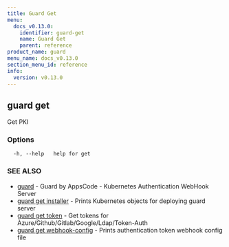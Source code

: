 ```yaml
---
title: Guard Get
menu:
  docs_v0.13.0:
    identifier: guard-get
    name: Guard Get
    parent: reference
product_name: guard
menu_name: docs_v0.13.0
section_menu_id: reference
info:
  version: v0.13.0
---
```


## guard get

Get PKI

### Options

```
  -h, --help   help for get
```

### SEE ALSO

* [guard](/docs/v0.13.0/reference/guard)	 - Guard by AppsCode - Kubernetes Authentication WebHook Server
* [guard get installer](/docs/v0.13.0/reference/guard_get_installer)	 - Prints Kubernetes objects for deploying guard server
* [guard get token](/docs/v0.13.0/reference/guard_get_token)	 - Get tokens for Azure/Github/Gitlab/Google/Ldap/Token-Auth
* [guard get webhook-config](/docs/v0.13.0/reference/guard_get_webhook-config)	 - Prints authentication token webhook config file

